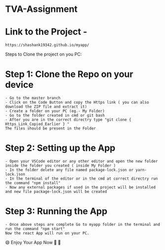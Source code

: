# TVA-Assignment

# Link to the Project - 
    https://shashank19342.github.io/myapp/

Steps to Clone the project on you PC:

# Step 1: Clone the Repo on your device
    - Go to the master branch
    - Click on the Code Button and copy the Https link ( you can also download the ZIP file and extract it)
    - Create a folder on your PC (eg.- My Folder)
    - Go to the folder created in cmd or git bash
    - After you are in the correct directry type "git clone { Https_Link_Copied_Earlier } "
    The files should be present in the Folder

# Step 2: Setting up the App
    - Open your VSCode editor or any other editor and open the new folder inside the folder you created ( inside My Folder )
    - In the folder delete any file named package-lock.json or yarn-lock.json
    - In the terminal of the editor or in the cmd at correct directry run the command "npm install"
    - Now any external packages if used in the project will be installed and new file package-lock.json will be created

# Step 3: Running the App
    - Once above steps are complete Go to myapp folder in the terminal and run the command "npm start"
    Now the react App will run on your PC.
    
    
😄 Enjoy Your App Now 🏁 🏁
